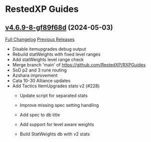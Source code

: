 # RestedXP Guides

## [v4.6.9-8-gf89f68d](https://github.com/RestedXP/RXPGuides/tree/f89f68dd2f560151dc2300e1a8dcbd92f8226797) (2024-05-03)
[Full Changelog](https://github.com/RestedXP/RXPGuides/compare/v4.6.9...f89f68dd2f560151dc2300e1a8dcbd92f8226797) [Previous Releases](https://github.com/RestedXP/RXPGuides/releases)

- Disable itemupgrades debug output  
- Rebuild statWeights with fixed level ranges  
- Add statWeights level range check  
- Merge branch 'main' of https://github.com/RestedXP/RXPGuides  
- SoD p2 and 3 rune routing  
- Azshara improvement  
- Cata 10-30 Alliance updates  
- Add Tactics ItemUpgrades stats v2 (#228)  
    * Update script for separated stats  
    * Improve missing spec setting handling  
    * Add spec to db title  
    * Add support for level aware weights  
    * Build StatWeights db with v2 stats  